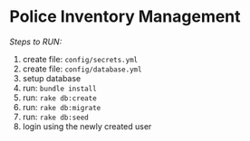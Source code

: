 # Police Inventory Management

_Steps to RUN:_

1. create file: `config/secrets.yml`
2. create file: `config/database.yml`
3. setup database
4. run: `bundle install`
5. run: `rake db:create`
6. run: `rake db:migrate`
7. run: `rake db:seed`
8. login using the newly created user